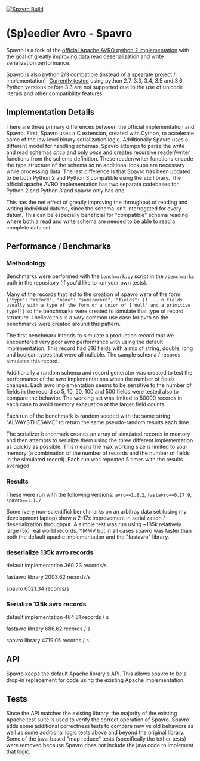 [![Spavro Build](https://travis-ci.org/pluralsight/spavro.svg?branch=master)](https://travis-ci.org/pluralsight/spavro)

# (Sp)eedier Avro - Spavro

Spavro is a fork of the [official Apache AVRO python 2 implementation](https://github.com/apache/avro) with the goal of greatly improving data read deserialization and write serialization performance.

Spavro is also python 2/3 compatible (instead of a spearate project / implementation). [Currently tested](https://travis-ci.org/pluralsight/spavro) using python 2.7, 3.3, 3.4, 3.5 and 3.6. Python versions before 3.3 are not supported due to the use of unicode literals and other compatibility features.

## Implementation Details

There are three primary differences between the official implementation and Spavro. First, Spavro uses a C extension, created with Cython, to accelerate some of the low level binary serialization logic. Additionally Spavro uses a different model for handling schemas. Spavro attemps to parse the write and read schemas _once_ and only _once_ and creates recursive reader/writer functions from the schema definition. These reader/writer functions encode the type structure of the schema so no additional lookups are necessary while processing data. The last difference is that Spavro has been updated to be both Python 2 and Python 3 compatible using the `six` library. The official apache AVRO implementation has two separate codebases for Python 2 and Python 3 and spavro only has one.

This has the net effect of greatly improving the throughput of reading and writing individual datums, since the schema isn't interrogated for every datum. This can be especially beneficial for "compatible" schema reading where both a read and write schema are needed to be able to read a complete data set.

## Performance / Benchmarks


### Methodology

Benchmarks were performed with the `benchmark.py` script in the `/benchmarks` path in the repository (if you'd like to run your own tests).

Many of the records that led to the creation of spavro were of the form `{"type": "record", "name": "somerecord", "fields": [1 ... n fields usually with a type of the form of a union of ['null' and a primitive type]]}` so the benchmarks were created to simulate that type of record structure. I believe this is a _very_ common use case for avro so the benchmarks were created around this pattern.

The first benchmark intends to simulate a production record that we encountered very poor avro performance with  using the default implementation. This record had 316 fields with a mix of string, double, long and boolean types that were all nullable. The sample schema / records simulates this record.

Additionally a random schema and record generator was created to test the performance of the avro implementations when the number of fields changes. Each avro implementation seems to be sensitive to the number of fields in the record so 5, 10, 50, 100 and 500 fields were tested also to compare the behavior. The working set was limited to 50000 records in each case to avoid memory exhaustion at the larger field counts.

Each run of the benchmark is random seeded with the same string "ALWAYSTHESAME" to return the same pseudo-random results each time.

The serializer benchmark creates an array of simulated records in memory and then attempts to serialize them using the three different implementation as quickly as possible. This means the max working size is limited to your memory (a combination of the number of records and the number of fields in the simulated record). Each run was repeated 5 times with the results averaged.


### Results

These were run with the following versions: `avro==1.8.2`, `fastavro==0.17.9`, `spavro==1.1.7`

Some (very non-scientific) benchmarks on an arbitray data set (using my development laptop) show a 2-17x improvement in serialization / deserialization throughput. A simple test was run using ~135k relatively large (5k) real world records. YMMV but in all cases spavro was faster than both the default apache implementation and the "fastavro" library.

### deserialize 135k avro records
default implementation
360.23 records/s

fastavro library
2003.62 records/s

spavro
6521.34 records/s

### Serialize 135k avro records
default implementation
464.61 records / s

fastavro library
686.62 records / s

spavro library
4719.05 records / s


## API

Spavro keeps the default Apache library's API. This allows spavro to be a drop-in replacement for code using the existing Apache implementation. 

## Tests

Since the API matches the existing library, the majority of the existing Apache test suite is used to verify the correct operation of Spavro. Spavro adds some additional correctness tests to compare new vs old behaviors as well as some additional logic tests above and beyond the original library. Some of the java-based "map reduce" tests (specifically the tether tests) were removed because Spavro does not include the java code to implement that logic.

